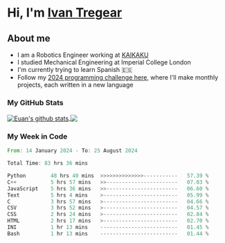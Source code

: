 # Hi, I'm [Ivan Tregear](https://www.linkedin.com/in/ivantregear/)

## About me

* I am a Robotics Engineer working at [KAIKAKU](https://github.com/KAIKAKU-AI)
* I studied Mechanical Engineering at Imperial College London
* I'm currently trying to learn Spanish :es:
* Follow my [2024 programming challenge here](https://github.com/ITregear?tab=repositories), where I'll make monthly projects, each written in a new language


### My GitHub Stats

<a href="#my-github-stats">
  <img align="center" src="https://github-readme-stats.vercel.app/api?username=itregear&count_private=true&show_icons=true&include_all_commits=true&theme=material-palenight" alt="Euan's github stats" />
</a>

<a href="#my-github-stats">
  <img align="center" src="https://github-readme-stats.vercel.app/api/top-langs/?username=itregear&layout=compact&theme=material-palenight" />
</a>

### My Week in Code
<!--START_SECTION:waka-->

```rust
From: 14 January 2024 - To: 25 August 2024

Total Time: 83 hrs 36 mins

Python        48 hrs 40 mins  >>>>>>>>>>>>>>-----------   57.39 %
C++           5 hrs 57 mins   >>-----------------------   07.03 %
JavaScript    5 hrs 36 mins   >>-----------------------   06.60 %
Text          5 hrs 4 mins    >------------------------   05.99 %
C             3 hrs 57 mins   >------------------------   04.66 %
CSV           3 hrs 52 mins   >------------------------   04.57 %
CSS           2 hrs 24 mins   >------------------------   02.84 %
HTML          2 hrs 17 mins   >------------------------   02.70 %
INI           1 hr 13 mins    -------------------------   01.45 %
Bash          1 hr 13 mins    -------------------------   01.44 %
```

<!--END_SECTION:waka-->
